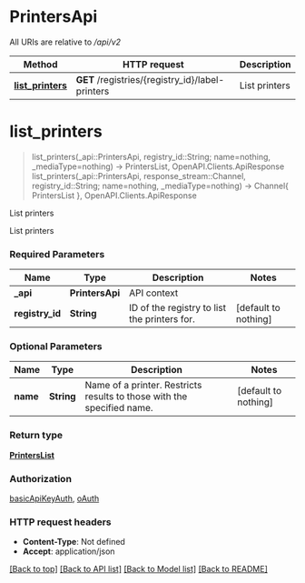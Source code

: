 # PrintersApi

All URIs are relative to */api/v2*

Method | HTTP request | Description
------------- | ------------- | -------------
[**list_printers**](PrintersApi.md#list_printers) | **GET** /registries/{registry_id}/label-printers | List printers


# **list_printers**
> list_printers(_api::PrintersApi, registry_id::String; name=nothing, _mediaType=nothing) -> PrintersList, OpenAPI.Clients.ApiResponse <br/>
> list_printers(_api::PrintersApi, response_stream::Channel, registry_id::String; name=nothing, _mediaType=nothing) -> Channel{ PrintersList }, OpenAPI.Clients.ApiResponse

List printers

List printers

### Required Parameters

Name | Type | Description  | Notes
------------- | ------------- | ------------- | -------------
 **_api** | **PrintersApi** | API context | 
**registry_id** | **String**| ID of the registry to list the printers for. | [default to nothing]

### Optional Parameters

Name | Type | Description  | Notes
------------- | ------------- | ------------- | -------------
 **name** | **String**| Name of a printer. Restricts results to those with the specified name. | [default to nothing]

### Return type

[**PrintersList**](PrintersList.md)

### Authorization

[basicApiKeyAuth](../README.md#basicApiKeyAuth), [oAuth](../README.md#oAuth)

### HTTP request headers

 - **Content-Type**: Not defined
 - **Accept**: application/json

[[Back to top]](#) [[Back to API list]](../README.md#api-endpoints) [[Back to Model list]](../README.md#models) [[Back to README]](../README.md)

